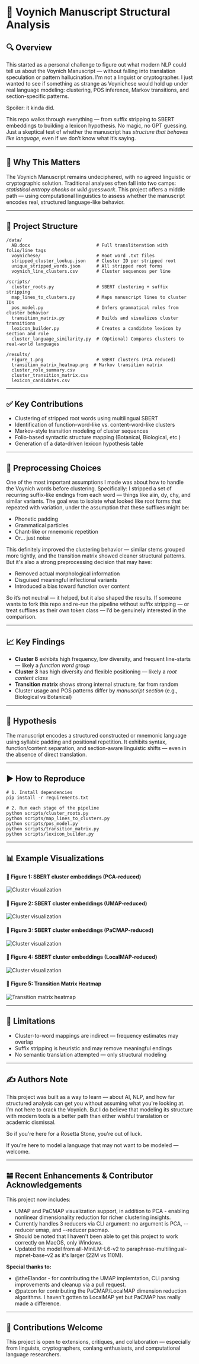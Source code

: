 📜 Voynich Manuscript Structural Analysis
=========================================

🔍 Overview
-----------

This started as a personal challenge to figure out what modern NLP could tell us about the Voynich Manuscript — without falling into translation speculation or pattern hallucination. I'm not a linguist or cryptographer. I just wanted to see if something as strange as Voynichese would hold up under real language modeling: clustering, POS inference, Markov transitions, and section-specific patterns.

Spoiler: it kinda did.

This repo walks through everything — from suffix stripping to SBERT embeddings to building a lexicon hypothesis. No magic, no GPT guessing. Just a skeptical test of whether the manuscript has *structure that behaves like language*, even if we don’t know what it’s saying.

* * *

🧠 Why This Matters
-------------------

The Voynich Manuscript remains undeciphered, with no agreed linguistic or cryptographic solution. Traditional analyses often fall into two camps: _statistical entropy checks_ or _wild guesswork_. This project offers a middle path — using computational linguistics to assess whether the manuscript encodes real, structured language-like behavior.

* * *

📁 Project Structure
--------------------

    /data/
      AB.docx                         # Full transliteration with folio/line tags
      voynichese/                     # Root word .txt files
      stripped_cluster_lookup.json    # Cluster ID per stripped root
      unique_stripped_words.json      # All stripped root forms
      voynich_line_clusters.csv       # Cluster sequences per line
    
    /scripts/
      cluster_roots.py                # SBERT clustering + suffix stripping
      map_lines_to_clusters.py        # Maps manuscript lines to cluster IDs
      pos_model.py                    # Infers grammatical roles from cluster behavior
      transition_matrix.py            # Builds and visualizes cluster transitions
      lexicon_builder.py              # Creates a candidate lexicon by section and role
      cluster_language_similarity.py  # (Optional) Compares clusters to real-world languages
    
    /results/
      Figure_1.png                    # SBERT clusters (PCA reduced)
      transition_matrix_heatmap.png  # Markov transition matrix
      cluster_role_summary.csv
      cluster_transition_matrix.csv
      lexicon_candidates.csv
    

* * *

✅ Key Contributions
-------------------

*   Clustering of stripped root words using multilingual SBERT
*   Identification of function-word-like vs. content-word-like clusters
*   Markov-style transition modeling of cluster sequences
*   Folio-based syntactic structure mapping (Botanical, Biological, etc.)
*   Generation of a data-driven lexicon hypothesis table

* * *

🔧 Preprocessing Choices
-------------------
One of the most important assumptions I made was about how to handle the Voynich words before clustering. Specifically: I stripped a set of recurring suffix-like endings from each word — things like aiin, dy, chy, and similar variants. The goal was to isolate what looked like root forms that repeated with variation, under the assumption that these suffixes might be:

*   Phonetic padding
*   Grammatical particles
*   Chant-like or mnemonic repetition
*   Or… just noise

This definitely improved the clustering behavior — similar stems grouped more tightly, and the transition matrix showed cleaner structural patterns. But it's also a strong preprocessing decision that may have: 

*   Removed actual morphological information
*   Disguised meaningful inflectional variants
*   Introduced a bias toward function over content

So it’s not neutral — it helped, but it also shaped the results.
If someone wants to fork this repo and re-run the pipeline without suffix stripping — or treat suffixes as their own token class — I’d be genuinely interested in the comparison.

* * *

📈 Key Findings
---------------

*   **Cluster 8** exhibits high frequency, low diversity, and frequent line-starts — likely a _function word group_
*   **Cluster 3** has high diversity and flexible positioning — likely a _root content class_
*   **Transition matrix** shows strong internal structure, far from random
*   Cluster usage and POS patterns differ by _manuscript section_ (e.g., Biological vs Botanical)

* * *

🧬 Hypothesis
-------------

The manuscript encodes a structured constructed or mnemonic language using syllabic padding and positional repetition. It exhibits syntax, function/content separation, and section-aware linguistic shifts — even in the absence of direct translation.

* * *

▶️ How to Reproduce
-------------------

    # 1. Install dependencies
    pip install -r requirements.txt
    
    # 2. Run each stage of the pipeline
    python scripts/cluster_roots.py
    python scripts/map_lines_to_clusters.py
    python scripts/pos_model.py
    python scripts/transition_matrix.py
    python scripts/lexicon_builder.py
    

* * *

📊 Example Visualizations
-------------------------

#### 📌 Figure 1: SBERT cluster embeddings (PCA-reduced)

![Cluster visualization](./results/Figure_1.png)

#### 📌 Figure 2: SBERT cluster embeddings (UMAP-reduced)

![Cluster visualization](./results/Figure_3_umap.png)

#### 📌 Figure 3: SBERT cluster embeddings (PaCMAP-reduced)

![Cluster visualization](./results/Figure_4_pacmap.png)

#### 📌 Figure 4: SBERT cluster embeddings (LocalMAP-reduced)

![Cluster visualization](./results/Figure_5_localmap.png)

#### 📌 Figure 5: Transition Matrix Heatmap

![Transition matrix heatmap](./results/transition_matrix_heatmap.png)



* * *

📌 Limitations
--------------

*   Cluster-to-word mappings are indirect — frequency estimates may overlap
*   Suffix stripping is heuristic and may remove meaningful endings
*   No semantic translation attempted — only structural modeling

* * *

✍️ Authors Note
--------------
This project was built as a way to learn — about AI, NLP, and how far structured analysis can get you without assuming what you're looking at. I’m not here to crack the Voynich. But I do believe that modeling its structure with modern tools is a better path than either wishful translation or academic dismissal.

So if you're here for a Rosetta Stone, you're out of luck.

If you're here to model a language that may not want to be modeled — welcome.

* * *

𝌡 Recent Enhancements & Contributor Acknowledgements
------------------------
This project now includes:
*   UMAP and PaCMAP visualization support, in addition to PCA - enabling nonlinear dimensionality reduction for richer clustering insights.
*   Currently handles 3 reducers via CLI argument: no argument is PCA, --reducer umap, and --reducer pacmap.
*   Should be noted that I haven't been able to get this project to work correctly on MacOS, only Windows.
*   Updated the model from all-MiniLM-L6-v2 to paraphrase-multilingual-mpnet-base-v2 as it's larger (22M vs 110M).

**Special thanks to:**
*   @theElandor - for contributing the UMAP implemtation, CLI parsing improvements and cleanup via a pull request.
*   @patcon for contributing the PaCMAP/LocalMAP dimension reduction algorithms. I haven't gotten to LocalMAP yet but PaCMAP has really made a difference.
 
* * *

🤝 Contributions Welcome
------------------------

This project is open to extensions, critiques, and collaboration — especially from linguists, cryptographers, conlang enthusiasts, and computational language researchers.
